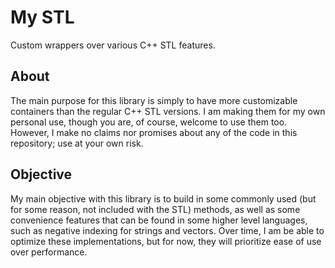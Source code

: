 # My STL

Custom wrappers over various C++ STL features.

## About

The main purpose for this library is simply to have more customizable containers than the regular C++ STL versions. I am making them for my own personal use, though you are, of course, welcome to use them too. However, I make no claims nor promises about any of the code in this repository; use at your own risk.

## Objective

My main objective with this library is to build in some commonly used (but for some reason, not included with the STL) methods, as well as some convenience features that can be found in some higher level languages, such as negative indexing for strings and vectors. Over time, I am be able to optimize these implementations, but for now, they will prioritize ease of use over performance.
